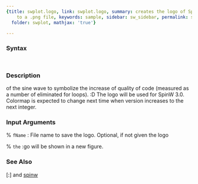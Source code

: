 ```yaml
---
{title: swplot.logo, link: swplot.logo, summary: creates the logo of SpinW and saves
    to a .png file, keywords: sample, sidebar: sw_sidebar, permalink: swplot_logo.html,
  folder: swplot, mathjax: 'true'}

---
```


### Syntax

` `

### Description

of the sine wave to symbolize the increase of quality of code (measured
as a number of eliminated for loops). :D The logo will be used for SpinW
3.0. Colormap is expected to change next time when version increases to
the next integer.
 
 

### Input Arguments

% `fName`
:    File name to save the logo. Optional, if not given the logo

% `the`
:go will be shown in a new figure.

### See Also

[:] and [spinw](spinw.html)

